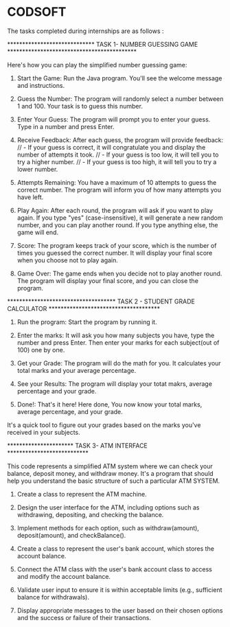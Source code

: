 # CODSOFT

The tasks completed during internships are as follows :

***************************** TASK 1- NUMBER GUESSING GAME *******************************************

 Here's how you can play the simplified number guessing game:

 1. Start the Game: Run the Java program. You'll see the welcome message and instructions.

 2. Guess the Number: The program will randomly select a number between 1 and 100. Your task is to guess this number.

 3. Enter Your Guess: The program will prompt you to enter your guess. Type in a number and press Enter.

 4. Receive Feedback: After each guess, the program will provide feedback: // - If your guess is correct, it will congratulate you and display the number of attempts it took. // - If your 
    guess is too low, it will tell you to try a higher number. // - If your guess is too high, it will tell you to try a lower number.

 5. Attempts Remaining: You have a maximum of 10 attempts to guess the correct number. The program will inform you of how many attempts you have left.

 6. Play Again: After each round, the program will ask if you want to play again. If you type "yes" (case-insensitive), it will generate a new random number, and you can play another round. 
    If you type anything else, the game will end.

 7. Score: The program keeps track of your score, which is the number of times you guessed the correct number. It will display your final score when you choose not to play again.

 8. Game Over: The game ends when you decide not to play another round. The program will display your final score, and you can close the program.

************************************ TASK 2 - STUDENT GRADE CALCULATOR *************************************

1. Run the program: Start the program by running it.

2. Enter the marks: It will ask you how many subjects you have, type the number and press Enter. Then enter your marks for each subject(out of 100) one by one.

3. Get your Grade: The program will do the math for you. It calculates your total marks and your average percentage.

4. See your Results: The program will display your totat makrs, average percentage and your grade.

5. Done!: That's it here! Here done, You now know your total marks, average percentage, and your grade.

 It's a quick tool to figure out your grades based on the marks you've received in your subjects.

 ********************** TASK 3- ATM INTERFACE ***************************

 This code represents a simplified ATM system where we can check your balance,  deposit money,  and withdraw money.  It's a program that should help you understand the basic structure of 
  such a particular ATM SYSTEM.

1. Create a class to represent the ATM machine.

2. Design the user interface for the ATM, including options such as withdrawing, depositing, and
   checking the balance.

3. Implement methods for each option, such as withdraw(amount), deposit(amount), and
   checkBalance().

4. Create a class to represent the user's bank account, which stores the account balance.

5. Connect the ATM class with the user's bank account class to access and modify the account
   balance.

6. Validate user input to ensure it is within acceptable limits (e.g., sufficient balance for withdrawals).

7. Display appropriate messages to the user based on their chosen options and the success or failure
   of their transactions.
 
